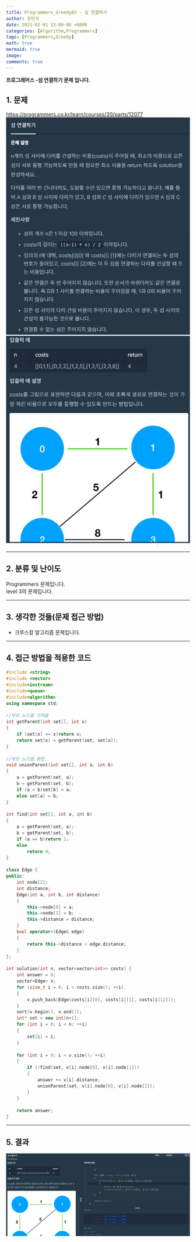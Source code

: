 ```yaml
---
title: Programmers_Greedy03 - 섬 연결하기
author: 강민석
date: 2021-02-01 13:09:00 +0800
categories: [Algorithm,Programmers]
tags: [Programmers,Greedy]
math: true
mermaid: true
image: 
comments: true
---
```


**프로그래머스 -섬  연결하기 문제 입니다.**

## 1. 문제
<https://programmers.co.kr/learn/courses/30/parts/12077>
![](/assets/img/sample/Programmers/Greedy03/Problem.JPG)  
![](/assets/img/sample/Programmers/Greedy03/Problem2.JPG)  

-----  

## 2. 분류 및 난이도

Programmers 문제입니다.  
level 3의 문제입니다.  

-----  

## 3. 생각한 것들(문제 접근 방법)

- 크루스칼 알고리즘 문제입니다.  

-----  

## 4. 접근 방법을 적용한 코드

```c++
#include <string>
#include <vector>
#include<iostream>
#include<queue>
#include<algorithm>
using namespace std;

//부모 노드를 가져옴
int getParent(int set[], int x)
{
	if (set[x] == x)return x;
	return set[x] = getParent(set, set[x]);
}

//부모 노드를 병합
void unionParent(int set[], int a, int b)
{
	a = getParent(set, a);
	b = getParent(set, b);
	if (a < b)set[b] = a;
	else set[a] = b;
}

int find(int set[], int a, int b)
{
	a = getParent(set, a);
	b = getParent(set, b);
	if (a == b)return 1;
	else
		return 0;
}

class Edge {
public:
	int node[2];
	int distance;
	Edge(int a, int b, int distance)
	{
		this->node[0] = a;
		this->node[1] = b;
		this->distance = distance;
	}
	bool operator<(Edge& edge)
	{
		return this->distance < edge.distance;
	}
};

int solution(int n, vector<vector<int>> costs) {
    int answer = 0;
	vector<Edge> v;
	for (size_t i = 0; i < costs.size(); ++i)
	{
		v.push_back(Edge(costs[i][0], costs[i][1], costs[i][2]));
	}
	sort(v.begin(), v.end());
	int* set = new int[n+1];
	for (int i = 0; i < n; ++i)
	{
		set[i] = i;
	}

	for (int i = 0; i < v.size(); ++i)
	{
		if (!find(set, v[i].node[0], v[i].node[1]))
		{
			answer += v[i].distance;
			unionParent(set, v[i].node[0], v[i].node[1]);
		}
	}

    return answer;
}
```
-----

## 5. 결과

![](/assets/img/sample/Programmers/Greedy03/result.JPG)  












 
